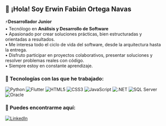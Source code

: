 ## 👋 ¡Hola! Soy Erwin Fabián Ortega Navas

⚡**Desarrollador Junior**  
• Tecnólogo en **Análisis y Desarrollo de Software**  
• Apasionado por crear soluciones prácticas, bien estructuradas y orientadas a resultados.  
• Me interesa todo el ciclo de vida del software, desde la arquitectura hasta la entrega.  
• Disfruto participar en proyectos colaborativos, presentar soluciones y resolver problemas reales con código.  
• Siempre estoy en constante aprendizaje.

### 🔧 Tecnologías con las que he trabajado:

![Python](https://img.shields.io/badge/Python-3776AB?style=for-the-badge&logo=python&logoColor=white)
![Flutter](https://img.shields.io/badge/Flutter-02569B?style=for-the-badge&logo=flutter&logoColor=white)
![HTML5](https://img.shields.io/badge/HTML5-E34F26?style=for-the-badge&logo=html5&logoColor=white)
![CSS3](https://img.shields.io/badge/CSS3-1572B6?style=for-the-badge&logo=css3&logoColor=white)
![JavaScript](https://img.shields.io/badge/JavaScript-F7DF1E?style=for-the-badge&logo=javascript&logoColor=black)
![.NET](https://img.shields.io/badge/.NET-512BD4?style=for-the-badge&logo=dotnet&logoColor=white)
![SQL Server](https://img.shields.io/badge/SQL%20Server-CC2927?style=for-the-badge&logo=microsoft-sql-server&logoColor=white)
![Oracle](https://img.shields.io/badge/Oracle-F80000?style=for-the-badge&logo=oracle&logoColor=white)

### 🔗 Puedes encontrarme aquí:

[![LinkedIn](https://img.shields.io/badge/LinkedIn-0A66C2?style=for-the-badge&logo=linkedin&logoColor=white)](https://www.linkedin.com/in/fabian-ortega1)




